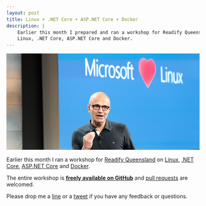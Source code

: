 ```yaml
---
layout: post
title: Linux + .NET Core + ASP.NET Core + Docker
description: |
    Earlier this month I prepared and ran a workshop for Readify Queensland on
    Linux, .NET Core, ASP.NET Core and Docker.
---
```


![Microsoft ♥ Linux](/public/images/posts/3/nadella-loves-linux.jpg)

Earlier this month I ran a workshop for
[Readify Queensland](https://readify.net)
on
[Linux](https://en.wikipedia.org/wiki/Linux),
[.NET Core](https://dotnet.github.io),
[ASP.NET Core](https://get.asp.net)
and
[Docker](https://www.docker.com).

The entire workshop is
[__freely available on GitHub__](https://github.com/todthomson/linux-dotnetcore-docker-how-to) and
[pull requests](https://github.com/todthomson/linux-dotnetcore-docker-how-to/pulls) are welcomed.

Please drop me a
[line](mailto:tod@todthomson.com)
or a
[tweet](https://twitter.com/todthomson)
if you have any feedback or questions.
